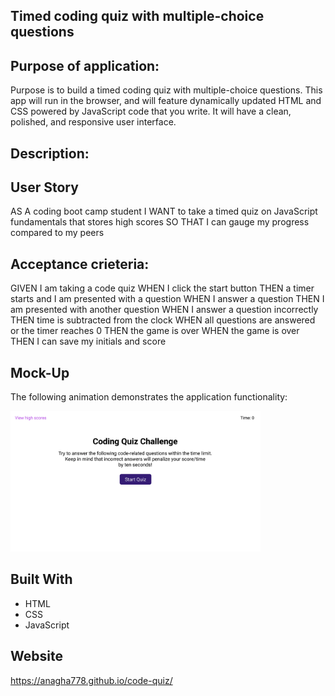 ## Timed coding quiz with multiple-choice questions

## Purpose of application:
Purpose is to build a timed coding quiz with multiple-choice questions. This app will run in the browser, and will feature dynamically updated HTML and CSS powered by JavaScript code that you write. It will have a clean, polished, and responsive user interface.

## Description:

## User Story
AS A coding boot camp student
I WANT to take a timed quiz on JavaScript fundamentals that stores high scores
SO THAT I can gauge my progress compared to my peers

## Acceptance crieteria:
GIVEN I am taking a code quiz
WHEN I click the start button
THEN a timer starts and I am presented with a question
WHEN I answer a question
THEN I am presented with another question
WHEN I answer a question incorrectly
THEN time is subtracted from the clock
WHEN all questions are answered or the timer reaches 0
THEN the game is over
WHEN the game is over
THEN I can save my initials and score

## Mock-Up
The following animation demonstrates the application functionality:

<div>
    <img src="./assets/images/quiz.gif" width="400px"/> 
</div>

## Built With
* HTML
* CSS
* JavaScript

## Website

https://anagha778.github.io/code-quiz/